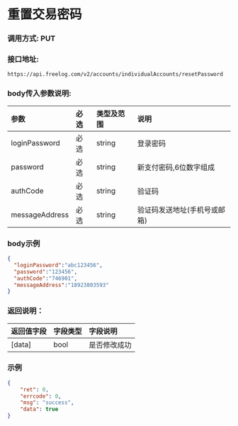 # 重置交易密码

### 调用方式: PUT

### 接口地址:

```
https://api.freelog.com/v2/accounts/individualAccounts/resetPassword
```

### body传入参数说明:

| 参数 | 必选 | 类型及范围 | 说明 |
| :--- | :--- | :--- | :--- |
| loginPassword | 必选 | string | 登录密码 |
| password | 必选 | string | 新支付密码,6位数字组成 |
| authCode | 必选 | string | 验证码 |
| messageAddress | 必选 | string | 验证码发送地址(手机号或邮箱) |

### body示例

```json
{
  "loginPassword":"abc123456",
  "password":"123456",
  "authCode":"746901",
  "messageAddress":"18923803593"
}
```

### 返回说明：

| 返回值字段 | 字段类型 | 字段说明 |
| :--- | :--- | :--- |
| [data] | bool | 是否修改成功 |

### 示例

```json
{
    "ret": 0,
    "errcode": 0,
    "msg": "success",
    "data": true
}
```


